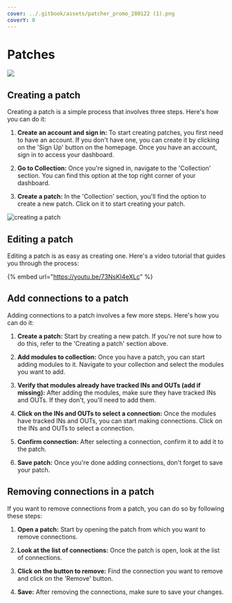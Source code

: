 ```yaml
---
cover: ../.gitbook/assets/patcher_promo_280122 (1).png
coverY: 0
---
```


# Patches

![](<../.gitbook/assets/patcher\_promo\_280122 (1) (Small).png>)

## Creating a patch

Creating a patch is a simple process that involves three steps. Here's how you can do it:

1. **Create an account and sign in:** To start creating patches, you first need to have an account. If you don't have one, you can create it by clicking on the 'Sign Up' button on the homepage. Once you have an account, sign in to access your dashboard.

2. **Go to Collection:** Once you're signed in, navigate to the 'Collection' section. You can find this option at the top right corner of your dashboard.

3. **Create a patch:** In the 'Collection' section, you'll find the option to create a new patch. Click on it to start creating your patch.

![creating a patch](../.gitbook/assets/2021-12-29_09-06-35.gif)

## Editing a patch

Editing a patch is as easy as creating one. Here's a video tutorial that guides you through the process:

{% embed url="https://youtu.be/73NsKI4eXLc" %}

## Add connections to a patch

Adding connections to a patch involves a few more steps. Here's how you can do it:

1. **Create a patch:** Start by creating a new patch. If you're not sure how to do this, refer to the 'Creating a patch' section above.

2. **Add modules to collection:** Once you have a patch, you can start adding modules to it. Navigate to your collection and select the modules you want to add.

3. **Verify that modules already have tracked INs and OUTs (add if missing):** After adding the modules, make sure they have tracked INs and OUTs. If they don't, you'll need to add them.

4. **Click on the INs and OUTs to select a connection:** Once the modules have tracked INs and OUTs, you can start making connections. Click on the INs and OUTs to select a connection.

5. **Confirm connection:** After selecting a connection, confirm it to add it to the patch.

6. **Save patch:** Once you're done adding connections, don't forget to save your patch.

## Removing connections in a patch

If you want to remove connections from a patch, you can do so by following these steps:

1. **Open a patch:** Start by opening the patch from which you want to remove connections.

2. **Look at the list of connections:** Once the patch is open, look at the list of connections.

3. **Click on the button to remove:** Find the connection you want to remove and click on the 'Remove' button.

4. **Save:** After removing the connections, make sure to save your changes.
